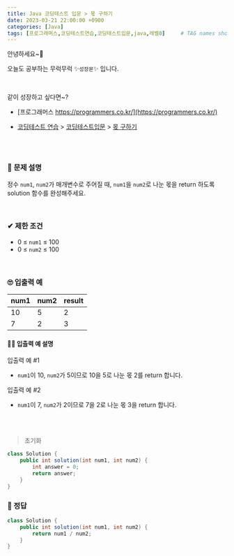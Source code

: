 ```yaml
---
title: Java 코딩테스트 입문 > 몫 구하기
date: 2023-03-21 22:00:00 +0900
categories: [Java]
tags: [프로그래머스,코딩테스트연습,코딩테스트입문,java,레벨0]     # TAG names should always be lowercase
---
```



안녕하세요~👋

오늘도 공부하는 무럭무럭 ✨`성장몬`✨ 입니다. 

<br>

같이 성장하고 싶다면~?

+ [프로그래머스 https://programmers.co.kr/](https://programmers.co.kr/)

+ [코딩테스트 연습](https://school.programmers.co.kr/learn/challenges) > [코딩테스트입문](https://school.programmers.co.kr/learn/challenges/beginner) > [몫 구하기](https://school.programmers.co.kr/learn/courses/30/lessons/120805)

<br>

<br>

### 📝 **문제 설명**

정수 `num1`, `num2`가 매개변수로 주어질 때, `num1`을 `num2`로 나눈 몫을 return 하도록 solution 함수를 완성해주세요.

<br>

### ✔ **제한 조건**

- 0 ≤ `num1` ≤ 100
- 0 ≤ `num2` ≤ 100

<br>

### 🙄 **입출력 예**

| num1 | num2 | result |
| ---- | ---- | ------ |
| 10   | 5    | 2      |
| 7    | 2    | 3      |

#### 👩‍🏫 **입출력 예 설명**

입출력 예 #1

- `num1`이 10, `num2`가 5이므로 10을 5로 나눈 몫 2를 return 합니다.

입출력 예 #2

- `num1`이 7, `num2`가 2이므로 7을 2로 나눈 몫 3을 return 합니다.

<br>

<br>

> 초기화

```java
class Solution {
    public int solution(int num1, int num2) {
        int answer = 0;
        return answer;
    }
}
```

### 💖 정답

```java
class Solution {
    public int solution(int num1, int num2) {
        return num1 / num2;
    }
}
```

